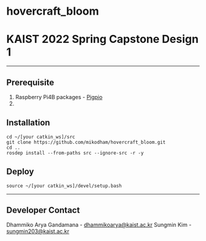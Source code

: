 # hovercraft_bloom
# KAIST 2022 Spring Capstone Design 1

-----
## Prerequisite
1. Raspberry Pi4B packages - [Pigpio](http://abyz.me.uk/rpi/pigpio/download.html)
2. 

## Installation

```
cd ~/[your catkin_ws]/src
git clone https://github.com/mikodham/hovercraft_bloom.git
cd ..
rosdep install --from-paths src --ignore-src -r -y
```

## Deploy
```
source ~/[your catkin_ws]/devel/setup.bash
```

---
## Developer Contact
Dhammiko Arya Gandamana - dhammikoarya@kaist.ac.kr
Sungmin Kim - sungmin203@kaist.ac.kr